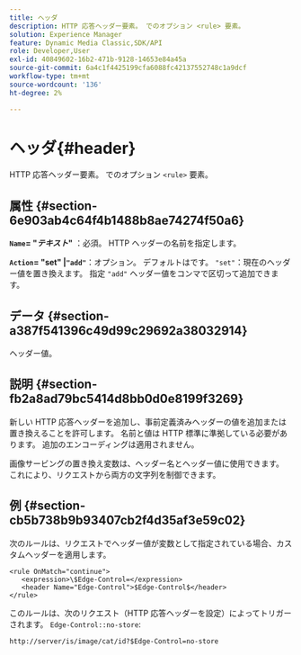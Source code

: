 ```yaml
---
title: ヘッダ
description: HTTP 応答ヘッダー要素。 でのオプション <rule> 要素。
solution: Experience Manager
feature: Dynamic Media Classic,SDK/API
role: Developer,User
exl-id: 40849602-16b2-471b-9128-14653e84a45a
source-git-commit: 6a4c1f4425199cfa6088fc42137552748c1a9dcf
workflow-type: tm+mt
source-wordcount: '136'
ht-degree: 2%

---
```


# ヘッダ{#header}

HTTP 応答ヘッダー要素。 でのオプション `<rule>` 要素。

## 属性 {#section-6e903ab4c64f4b1488b8ae74274f50a6}

**`Name`= &quot;*テキスト*&quot;** ：必須。 HTTP ヘッダーの名前を指定します。

**`Action`= &quot;set&quot; |`"add"`**：オプション。 デフォルトはです。 `"set"`：現在のヘッダー値を置き換えます。 指定 `"add"` ヘッダー値をコンマで区切って追加できます。

## データ {#section-a387f541396c49d99c29692a38032914}

ヘッダー値。

## 説明 {#section-fb2a8ad79bc5414d8bb0d0e8199f3269}

新しい HTTP 応答ヘッダーを追加し、事前定義済みヘッダーの値を追加または置き換えることを許可します。 名前と値は HTTP 標準に準拠している必要があります。 追加のエンコーディングは適用されません。

画像サービングの置き換え変数は、ヘッダー名とヘッダー値に使用できます。 これにより、リクエストから両方の文字列を制御できます。

## 例 {#section-cb5b738b9b93407cb2f4d35af3e59c02}

次のルールは、リクエストでヘッダー値が変数として指定されている場合、カスタムヘッダーを適用します。

```
<rule OnMatch="continue">
   <expression>\$Edge-Control=</expression>
   <header Name="Edge-Control">$Edge-Control$</header>
</rule>
```

このルールは、次のリクエスト（HTTP 応答ヘッダーを設定）によってトリガーされます。 `Edge-Control::no-store`:

`http://server/is/image/cat/id?$Edge-Control=no-store`
